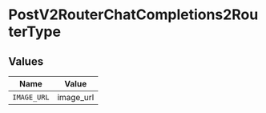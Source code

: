 # PostV2RouterChatCompletions2RouterType


## Values

| Name        | Value       |
| ----------- | ----------- |
| `IMAGE_URL` | image_url   |
